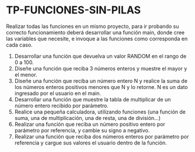 # TP-FUNCIONES-SIN-PILAS
Realizar todas las funciones en un mismo proyecto, para ir probando su correcto funcionamiento deberá desarrollar una función main, donde cree las variables que necesite, e invoque a las funciones como corresponda en cada caso.

1.	Desarrollar una función que devuelva un valor RANDOM en el rango de 0 a 100.
2.	Diseñe una función que reciba 3 números enteros y muestre el mayor y el menor.
3.	Diseñe una función que reciba un número entero N y realice la suma de los números enteros positivos menores que N y lo retorne. N es un dato ingresado por el usuario en el main.
4.	Desarrollar una función que muestre la tabla de multiplicar de un número entero recibido por parámetro.
5.	Realice una pequeña calculadora, utilizando funciones (una función de suma, una de multiplicación, una de resta, una de división…)
6.	Realizar una función que reciba un número positivo entero por parámetro por referencia, y cambie su signo a negativo.
7.	Realizar una función que reciba dos números enteros por parámetro por referencia y cargue sus valores el usuario dentro de la función.
